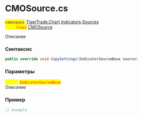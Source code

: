 
# CMOSource.cs
<mark style="color:purple;">`namespace`</mark> [TigerTrade.Chart](../../../../../TigerTrade.Chart.md).[Indicators](../../../../../TigerTrade.Chart/Indicators.md).[Sources](../../../../../TigerTrade.Chart/Indicators/Sources.md)  
<mark style="color:red;">&nbsp;&nbsp;&nbsp;&nbsp;&nbsp;&nbsp;&nbsp;&nbsp;&nbsp;`class`</mark> [CMOSource](../../CMOSource.cs.md)

Описание

### Синтаксис
```csharp
public override void CopySettings(IndicatorSourceBase source)
```
### Параметры  
<mark style="color:yellow;">`source`</mark> <mark style="color:red;">*`IndicatorSourceBase`*</mark>  
 *Описание*  
  


### Пример  
```csharp
// example
```
                    
                    